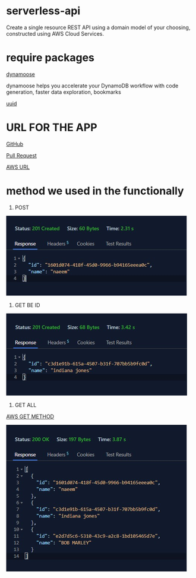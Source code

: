 # serverless-api

Create a single resource REST API using a domain model of your choosing, constructed using AWS Cloud Services.
# require packages

[dynamoose](https://www.npmjs.com/package/dynamoose)

dynamoose helps you accelerate your DynamoDB workflow with code generation, faster data exploration, bookmarks

[uuid](https://www.npmjs.com/package/uuid)

# URL FOR THE APP

[GitHub](https://github.com/naeemmusamh/serverless-api)

[Pull Request](https://github.com/naeemmusamh/serverless-api/pull/1)

[AWS URL](https://ejshne37yg.execute-api.us-east-1.amazonaws.com/people)

# method we used in the functionally

1. POST

![POST NEW](./asset/POST%20NEW%20EVENT.jpg)

1. GET BE ID

![GET ONE](./asset/GET%20ONE%20EVENT.jpg)

1. GET ALL

[AWS GET METHOD](https://ejshne37yg.execute-api.us-east-1.amazonaws.com/people)

![GET ALL](./asset/get%20all%20the%20event.jpg)